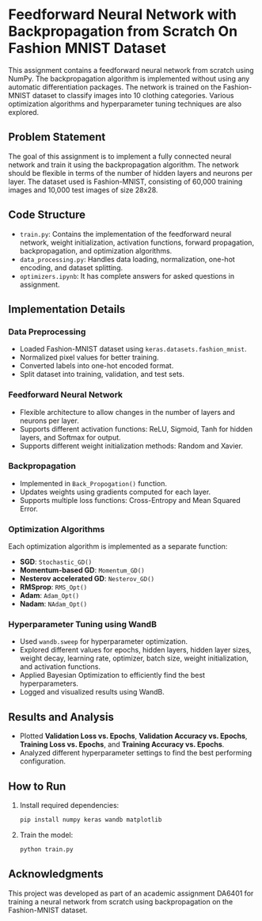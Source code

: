 # Feedforward Neural Network with Backpropagation from Scratch On Fashion MNIST Dataset

This assignment contains a feedforward neural network from scratch using NumPy. The backpropagation algorithm is implemented without using any automatic differentiation packages. The network is trained on the Fashion-MNIST dataset to classify images into 10 clothing categories. Various optimization algorithms and hyperparameter tuning techniques are also explored.

## Problem Statement
The goal of this assignment is to implement a fully connected neural network and train it using the backpropagation algorithm. The network should be flexible in terms of the number of hidden layers and neurons per layer. The dataset used is Fashion-MNIST, consisting of 60,000 training images and 10,000 test images of size 28x28.

## Code Structure
- `train.py`: Contains the implementation of the feedforward neural network, weight initialization, activation functions, forward propagation, backpropagation, and optimization algorithms.
- `data_processing.py`: Handles data loading, normalization, one-hot encoding, and dataset splitting.
- `optimizers.ipynb`: It has complete answers for asked questions in assignment. 

## Implementation Details
### Data Preprocessing
- Loaded Fashion-MNIST dataset using `keras.datasets.fashion_mnist`.
- Normalized pixel values for better training.
- Converted labels into one-hot encoded format.
- Split dataset into training, validation, and test sets.

### Feedforward Neural Network
- Flexible architecture to allow changes in the number of layers and neurons per layer.
- Supports different activation functions: ReLU, Sigmoid, Tanh for hidden layers, and Softmax for output.
- Supports different weight initialization methods: Random and Xavier.

### Backpropagation
- Implemented in `Back_Propogation()` function.
- Updates weights using gradients computed for each layer.
- Supports multiple loss functions: Cross-Entropy and Mean Squared Error.

### Optimization Algorithms
Each optimization algorithm is implemented as a separate function:
- **SGD**: `Stochastic_GD()`
- **Momentum-based GD**: `Momentum_GD()`
- **Nesterov accelerated GD**: `Nesterov_GD()`
- **RMSprop**: `RMS_Opt()`
- **Adam**: `Adam_Opt()`
- **Nadam**: `NAdam_Opt()`

### Hyperparameter Tuning using WandB
- Used `wandb.sweep` for hyperparameter optimization.
- Explored different values for epochs, hidden layers, hidden layer sizes, weight decay, learning rate, optimizer, batch size, weight initialization, and activation functions.
- Applied Bayesian Optimization to efficiently find the best hyperparameters.
- Logged and visualized results using WandB.

## Results and Analysis
- Plotted **Validation Loss vs. Epochs**, **Validation Accuracy vs. Epochs**, **Training Loss vs. Epochs**, and **Training Accuracy vs. Epochs**.
- Analyzed different hyperparameter settings to find the best performing configuration.

## How to Run
1. Install required dependencies:
   ```bash
   pip install numpy keras wandb matplotlib
   ```

3. Train the model:
   ```bash
   python train.py
   ```


## Acknowledgments
This project was developed as part of an academic assignment DA6401 for training a neural network from scratch using backpropagation on the Fashion-MNIST dataset.
